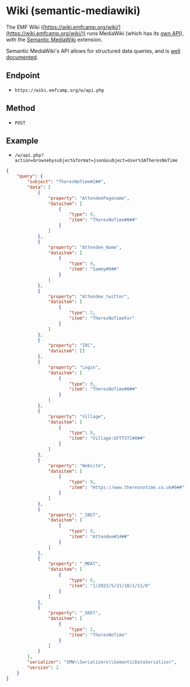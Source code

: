 # Wiki (semantic-mediawiki)
The EMF Wiki ([https://wiki.emfcamp.org/wiki/](https://wiki.emfcamp.org/wiki/)) runs MediaWiki (which has its [own API](https://www.mediawiki.org/wiki/API:Main_page)), with the [Semantic MediaWiki](https://www.semantic-mediawiki.org/wiki/Semantic_MediaWiki) extension.

Semantic MediaWiki's API allows for structured data queries, and is [well documented](https://www.semantic-mediawiki.org/wiki/Help:API).

## Endpoint
 - `https://wiki.emfcamp.org/w/api.php`

## Method
 - `POST`

## Example
 - `/w/api.php?action=browsebysubject&format=json&subject=User%3ATheresNoTime`

```json
{
    "query": {
        "subject": "TheresNoTime#2##",
        "data": [
            {
                "property": "AttendeePagename",
                "dataitem": [
                    {
                        "type": 9,
                        "item": "TheresNoTime#0##"
                    }
                ]
            },
            {
                "property": "Attendee_Name",
                "dataitem": [
                    {
                        "type": 9,
                        "item": "Sammy#0##"
                    }
                ]
            },
            {
                "property": "Attendee_twitter",
                "dataitem": [
                    {
                        "type": 2,
                        "item": "TheresNoTimeFor"
                    }
                ]
            },
            {
                "property": "IRC",
                "dataitem": []
            },
            {
                "property": "Login",
                "dataitem": [
                    {
                        "type": 9,
                        "item": "TheresNoTime#0##"
                    }
                ]
            },
            {
                "property": "Village",
                "dataitem": [
                    {
                        "type": 9,
                        "item": "Village:GFTTSTC#0##"
                    }
                ]
            },
            {
                "property": "Website",
                "dataitem": [
                    {
                        "type": 9,
                        "item": "Https://www.theresnotime.co.uk#0##"
                    }
                ]
            },
            {
                "property": "_INST",
                "dataitem": [
                    {
                        "type": 9,
                        "item": "Attendee#14##"
                    }
                ]
            },
            {
                "property": "_MDAT",
                "dataitem": [
                    {
                        "type": 6,
                        "item": "1/2022/5/21/10/1/11/0"
                    }
                ]
            },
            {
                "property": "_SKEY",
                "dataitem": [
                    {
                        "type": 2,
                        "item": "TheresNoTime"
                    }
                ]
            }
        ],
        "serializer": "SMW\\Serializers\\SemanticDataSerializer",
        "version": 2
    }
}
```
